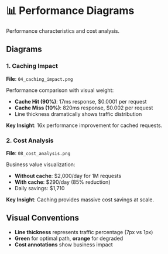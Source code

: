 # 📊 Performance Diagrams

Performance characteristics and cost analysis.

## Diagrams

### 1. Caching Impact
**File**: `04_caching_impact.png`

Performance comparison with visual weight:
- **Cache Hit (90%)**: 17ms response, $0.0001 per request
- **Cache Miss (10%)**: 820ms response, $0.002 per request
- Line thickness dramatically shows traffic distribution

**Key Insight**: 16x performance improvement for cached requests.

### 2. Cost Analysis
**File**: `08_cost_analysis.png`

Business value visualization:
- **Without cache**: $2,000/day for 1M requests
- **With cache**: $290/day (85% reduction)
- Daily savings: $1,710

**Key Insight**: Caching provides massive cost savings at scale.

## Visual Conventions
- **Line thickness** represents traffic percentage (7px vs 1px)
- **Green** for optimal path, **orange** for degraded
- **Cost annotations** show business impact
